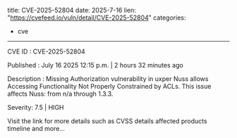  
title: CVE-2025-52804
date: 2025-7-16
lien: "https://cvefeed.io/vuln/detail/CVE-2025-52804"
categories:
  - cve
---

CVE ID : CVE-2025-52804

Published :  July 16
2025
12:15 p.m. | 2 hours
32 minutes ago

Description : Missing Authorization vulnerability in uxper Nuss allows Accessing Functionality Not Properly Constrained by ACLs. This issue affects Nuss: from n/a through 1.3.3.

Severity: 7.5 | HIGH

Visit the link for more details
such as CVSS details
affected products
timeline
and more...
